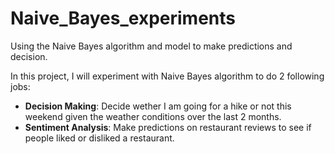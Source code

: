 # Naive_Bayes_experiments
Using the Naive Bayes algorithm and model to make predictions and decision.

In this project, I will experiment with Naive Bayes algorithm to do 2 following jobs:
- **Decision Making**: Decide wether I am going for a hike or not this weekend given the weather conditions over the last 2 months.
- **Sentiment Analysis**: Make predictions on restaurant reviews to see if people liked or disliked a restaurant. 
